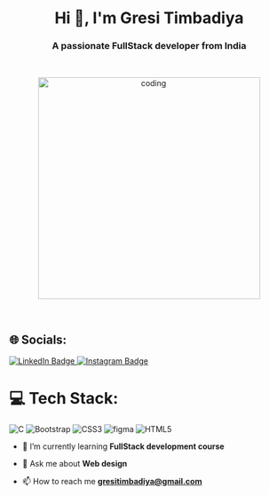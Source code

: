 <h1 align="center">Hi 👋, I'm Gresi Timbadiya</h1>
<h3 align="center">A passionate FullStack developer from India</h3><br>

<p align="center">
  <img alt="coding" width="400"
        src="https://user-images.githubusercontent.com/74038190/264141683-8aa99f6c-267d-4977-9cd3-1a4c11675863.gif">
</p><br>

## 🌐 Socials:
  <a href="https://www.linkedin.com/in/gresi-timbadiya-1555b5320/">
    <img src="https://img.shields.io/badge/LinkedIn-blue?style=for-the-badge&logo=linkedin&logoColor=white" alt="LinkedIn Badge"/>
  </a> 
<a href="https://www.instagram.com/gresi_timbadiya777/">
    <img src="https://img.shields.io/badge/Instagram-E4405F?style=for-the-badge&logo=instagram&logoColor=white" alt="Instagram Badge"/>
  </a><br>

  # 💻 Tech Stack:
  ![C](https://img.shields.io/badge/c-%2300599C.svg?style=plastic&logo=c&logoColor=white)
   ![Bootstrap](https://img.shields.io/badge/bootstrap-%238511FA.svg?style=plastic&logo=bootstrap&logoColor=white)
   ![CSS3](https://img.shields.io/badge/css3-%231572B6.svg?style=plastic&logo=css3&logoColor=white)
    ![figma](https://img.shields.io/badge/figma-%23F24E1E.svg?style=plastic&logo=figma&logoColor=black)
    ![HTML5](https://img.shields.io/badge/html5-%23E34F26.svg?style=plastic&logo=html5&logoColor=white)<br>
  
- 🌱 I’m currently learning **FullStack development course**

- 💬 Ask me about **Web design**

- 📫 How to reach me **gresitimbadiya@gmail.com**
<br>
